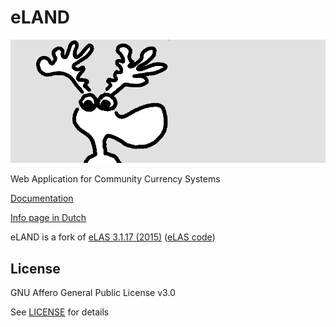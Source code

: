 # eLAND

![eLAND](doc/img/eland-c-800.png)

Web Application for Community Currency Systems

[Documentation](doc/README.md)

[Info page in Dutch](https://eland.letsa.net)

eLAND is a fork of [eLAS 3.1.17 (2015)](http://web.archive.org/web/20190910203826/http://www.elasproject.org/)
([eLAS code](http://web.archive.org/web/20211023114824/https://code.taurix.net/eLASproject/elas))

## License

GNU Affero General Public License v3.0

See [LICENSE](LICENSE) for details